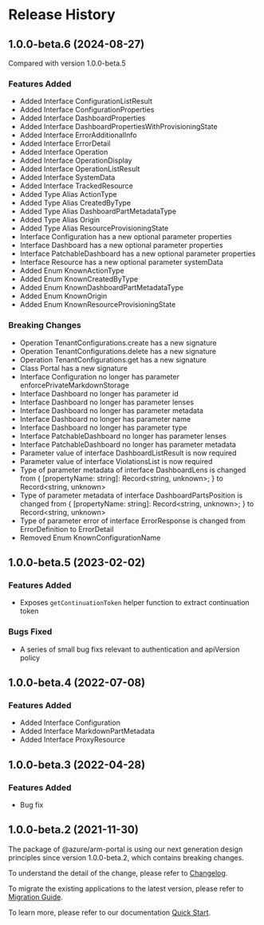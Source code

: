 # Release History
    
## 1.0.0-beta.6 (2024-08-27)
Compared with version 1.0.0-beta.5
    
### Features Added

  - Added Interface ConfigurationListResult
  - Added Interface ConfigurationProperties
  - Added Interface DashboardProperties
  - Added Interface DashboardPropertiesWithProvisioningState
  - Added Interface ErrorAdditionalInfo
  - Added Interface ErrorDetail
  - Added Interface Operation
  - Added Interface OperationDisplay
  - Added Interface OperationListResult
  - Added Interface SystemData
  - Added Interface TrackedResource
  - Added Type Alias ActionType
  - Added Type Alias CreatedByType
  - Added Type Alias DashboardPartMetadataType
  - Added Type Alias Origin
  - Added Type Alias ResourceProvisioningState
  - Interface Configuration has a new optional parameter properties
  - Interface Dashboard has a new optional parameter properties
  - Interface PatchableDashboard has a new optional parameter properties
  - Interface Resource has a new optional parameter systemData
  - Added Enum KnownActionType
  - Added Enum KnownCreatedByType
  - Added Enum KnownDashboardPartMetadataType
  - Added Enum KnownOrigin
  - Added Enum KnownResourceProvisioningState

### Breaking Changes

  - Operation TenantConfigurations.create has a new signature
  - Operation TenantConfigurations.delete has a new signature
  - Operation TenantConfigurations.get has a new signature
  - Class Portal has a new signature
  - Interface Configuration no longer has parameter enforcePrivateMarkdownStorage
  - Interface Dashboard no longer has parameter id
  - Interface Dashboard no longer has parameter lenses
  - Interface Dashboard no longer has parameter metadata
  - Interface Dashboard no longer has parameter name
  - Interface Dashboard no longer has parameter type
  - Interface PatchableDashboard no longer has parameter lenses
  - Interface PatchableDashboard no longer has parameter metadata
  - Parameter value of interface DashboardListResult is now required
  - Parameter value of interface ViolationsList is now required
  - Type of parameter metadata of interface DashboardLens is changed from {
        [propertyName: string]: Record<string, unknown>;
    } to Record<string, unknown>
  - Type of parameter metadata of interface DashboardPartsPosition is changed from {
        [propertyName: string]: Record<string, unknown>;
    } to Record<string, unknown>
  - Type of parameter error of interface ErrorResponse is changed from ErrorDefinition to ErrorDetail
  - Removed Enum KnownConfigurationName
    
## 1.0.0-beta.5 (2023-02-02)

### Features Added

  - Exposes `getContinuationToken` helper function to extract continuation token

### Bugs Fixed

  - A series of small bug fixs relevant to authentication and apiVersion policy

## 1.0.0-beta.4 (2022-07-08)
    
### Features Added

  - Added Interface Configuration
  - Added Interface MarkdownPartMetadata
  - Added Interface ProxyResource
    
## 1.0.0-beta.3 (2022-04-28)

### Features Added

  - Bug fix

## 1.0.0-beta.2 (2021-11-30)

The package of @azure/arm-portal is using our next generation design principles since version 1.0.0-beta.2, which contains breaking changes.

To understand the detail of the change, please refer to [Changelog](https://aka.ms/js-track2-changelog).

To migrate the existing applications to the latest version, please refer to [Migration Guide](https://aka.ms/js-track2-migration-guide).

To learn more, please refer to our documentation [Quick Start](https://aka.ms/azsdk/js/mgmt/quickstart).
